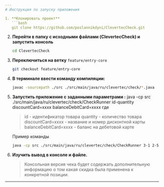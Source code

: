```yaml
---
# Инструкция по запуску приложения

1. **Клонировать проект**
   ```bash
   git clone https://github.com/poslannikdyni/ClevertecCheck.git
   ```

2. **Перейти в папку с исходными файлами (ClevertecCheck) и запустить консоль**
   ```bash
   cd ClevertecCheck
   ```

3. **Переключиться на ветку** `feature/entry-core`
   ```bash
   git checkout feature/entry-core
   ```

4. **В терминале ввести команду компиляции:**

   ```bash
   javac -sourcepath ./src ./src/main/java/ru/clevertec/check/*.java
   ```

5. **Запустить приложение с заданными параметрами :**
   java -cp src ./src/main/java/ru/clevertec/check/CheckRunner id-quantity discountCard=xxxx balanceDebitCard=xxxx
   где 
   > id - идентификатор товара
   > quantity - количество товара
   > discountCard=xxxx - название и номер дисконтной карты
   > balanceDebitCard=xxxx - баланс на дебетовой карте

   Пример команды

   ```bash
   java -cp src ./src/main/java/ru/clevertec/check/CheckRunner 3-1 2-5 5-1 5-2 discountCard=1111 balanceDebitCard=100.11
   ```

6. **Изучить вывод в консоле и файле.**
   > Консольная версия чека будет содержать дополнительную информацию о том какая скидка была применена к конкретной позиции.
---
```




